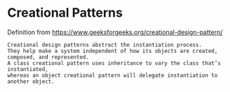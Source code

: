 # Creational Patterns
Definition from https://www.geeksforgeeks.org/creational-design-pattern/
```
Creational design patterns abstract the instantiation process.
They help make a system independent of how its objects are created, composed, and represented. 
A class creational pattern uses inheritance to vary the class that’s instantiated,
whereas an object creational pattern will delegate instantiation to another object.
```

